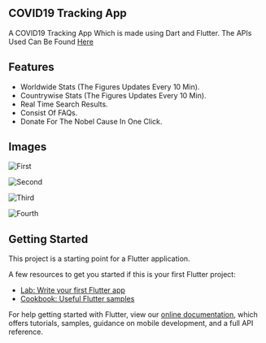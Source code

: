 ## COVID19 Tracking App

A COVID19 Tracking App Which is made using Dart and Flutter.
The APIs Used Can Be Found [Here](https://corona.lmao.ninja/) 

## Features

- Worldwide Stats (The Figures Updates Every 10 Min).
- Countrywise Stats (The Figures Updates Every 10 Min).
- Real Time Search Results.
- Consist Of FAQs.
- Donate For The Nobel Cause In One Click.

## Images
![First](images/Screenshot_1592754776.png)

![Second](images/Screenshot_1592754841.png)

![Third](images/Screenshot_1592811163.png)

![Fourth](images/Screenshot_1592814252.png)

## Getting Started

This project is a starting point for a Flutter application.

A few resources to get you started if this is your first Flutter project:

- [Lab: Write your first Flutter app](https://flutter.dev/docs/get-started/codelab)
- [Cookbook: Useful Flutter samples](https://flutter.dev/docs/cookbook)

For help getting started with Flutter, view our
[online documentation](https://flutter.dev/docs), which offers tutorials,
samples, guidance on mobile development, and a full API reference.
